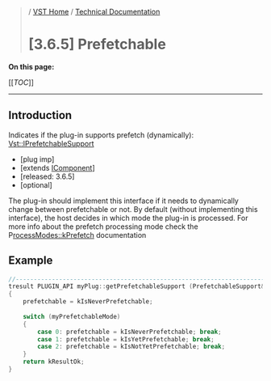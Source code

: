 >/ [VST Home](../../../index.md) / [Technical Documentation](../../Index.md)
>
># [3.6.5] Prefetchable

**On this page:**

[[_TOC_]]

---

## Introduction

Indicates if the plug-in supports prefetch (dynamically): [Vst::IPrefetchableSupport](https://steinbergmedia.github.io/vst3_doc/vstinterfaces/classSteinberg_1_1Vst_1_1IPrefetchableSupport.html)

- [plug imp]
- [extends [IComponent](https://steinbergmedia.github.io/vst3_doc/vstinterfaces/classSteinberg_1_1Vst_1_1IComponent.html)]
- [released: 3.6.5]
- [optional]

The plug-in should implement this interface if it needs to dynamically change between prefetchable or not. By default (without implementing this interface), the host decides in which mode the plug-in is processed. For more info about the prefetch processing mode check the P[rocessModes::kPrefetch](https://steinbergmedia.github.io/vst3_doc/vstinterfaces/namespaceSteinberg_1_1Vst.html#ae514554bd822c5370bf9496c70302e31a3b1caa5d658939c027cbb7759358a88a) documentation

## Example

``` c++
//------------------------------------------------------------------------
tresult PLUGIN_API myPlug::getPrefetchableSupport (PrefetchableSupport& prefetchable)
{
    prefetchable = kIsNeverPrefetchable;
 
    switch (myPrefetchableMode)
    {
        case 0: prefetchable = kIsNeverPrefetchable; break;
        case 1: prefetchable = kIsYetPrefetchable; break;
        case 2: prefetchable = kIsNotYetPrefetchable; break;
    }
    return kResultOk;
}
```

